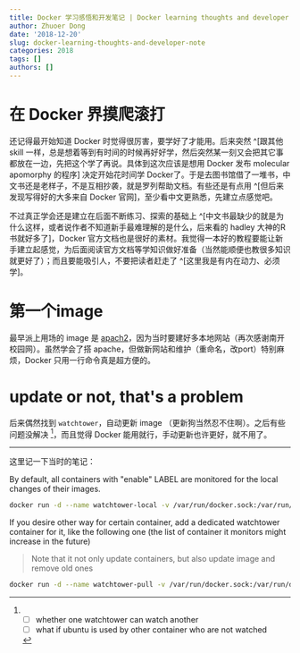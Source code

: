 ```yaml
---
title: Docker 学习感悟和开发笔记 | Docker learning thoughts and developer note
author: Zhuoer Dong
date: '2018-12-20'
slug: docker-learning-thoughts-and-developer-note
categories: 2018
tags: []
authors: []
---
```



# 在 Docker 界摸爬滚打

还记得最开始知道 Docker 时觉得很厉害，要学好了才能用。后来突然 ^[跟其他 skill 一样，总是想着等到有时间的时候再好好学，然后突然某一刻又会把其它事都放在一边，先把这个学了再说。具体到这次应该是想用 Docker 发布 molecular apomorphy 的程序] 决定开始花时间学 Docker了。于是去图书馆借了一堆书，中文书还是老样子，不是互相抄袭，就是罗列帮助文档。有些还是有点用 ^[但后来发现写得好的大多来自 Docker 官网]，至少看中文更熟悉，先建立点感觉吧。

不过真正学会还是建立在后面不断练习、探索的基础上 ^[中文书最缺少的就是为什么这样，或者说作者不知道新手最难理解的是什么，后来看的 hadley 大神的R书就好多了]，Docker 官方文档也是很好的素材。我觉得一本好的教程要能让新手建立起感觉，为后面阅读官方文档等学知识做好准备（当然能顺便也教很多知识就更好了）；而且要能吸引人，不要把读者赶走了 ^[这里我是有内在动力、必须学]。


# 第一个image

最早派上用场的 image 是 [apach2](https://bitbucket.org/EdBoraas/apache-docker/src/ab0f232046ff392bb11ec190c25ac1a0688f5ae6/apache/README.md?at=master&fileviewer=file-view-default)，因为当时要建好多本地网站（再次感谢南开校园网）。虽然学会了搭 apache，但做新网站和维护（重命名，改port）特别麻烦，Docker 只用一行命令真是超方便的。


# update or not, that's a problem

后来偶然找到 `watchtower`，自动更新 image （更新狗当然忍不住啊）。之后有些问题没解决 [^unsolved]，而且觉得 Docker 能用就行，手动更新也许更好，就不用了。

[^unsolved]:
    - [ ] whether one watchtower can watch another
    - [ ] what if ubuntu is used by other container who are not watched

---------------

这里记一下当时的笔记：

By default, all containers with  "enable" LABEL are monitored for the local changes of their images.

```bash
docker run -d --name watchtower-local -v /var/run/docker.sock:/var/run/docker.sock v2tec/watchtower --no-pull --label-enable --cleanup
```

If you desire other way for certain container, add a dedicated watchtower container for it,
like the following one (the list of container it monitors might increase in the future)

> Note that it not only update containers, but also update image and remove old ones

```bash
docker run -d --name watchtower-pull -v /var/run/docker.sock:/var/run/docker.sock v2tec/watchtower watchtower-local ubuntu0 centos0 --cleanup
```

